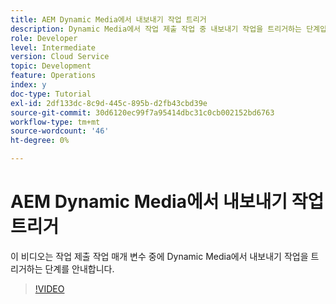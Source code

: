 ```yaml
---
title: AEM Dynamic Media에서 내보내기 작업 트리거
description: Dynamic Media에서 작업 제출 작업 중 내보내기 작업을 트리거하는 단계입니다.
role: Developer
level: Intermediate
version: Cloud Service
topic: Development
feature: Operations
index: y
doc-type: Tutorial
exl-id: 2df133dc-8c9d-445c-895b-d2fb43cbd39e
source-git-commit: 30d6120ec99f7a95414dbc31c0cb002152bd6763
workflow-type: tm+mt
source-wordcount: '46'
ht-degree: 0%

---
```


# AEM Dynamic Media에서 내보내기 작업 트리거

이 비디오는 작업 제출 작업 매개 변수 중에 Dynamic Media에서 내보내기 작업을 트리거하는 단계를 안내합니다.

>[!VIDEO](https://video.tv.adobe.com/v/335454?quality=12&learn=on)
